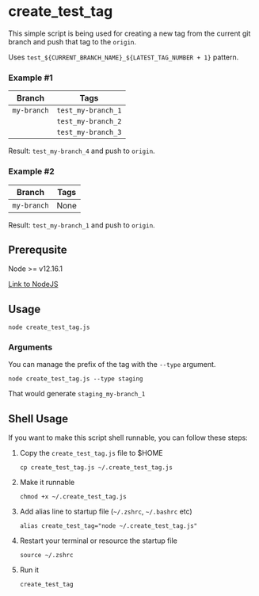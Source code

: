# create_test_tag

This simple script is being used for creating a new tag from the current git branch and push that tag to the `origin`.

Uses `test_${CURRENT_BRANCH_NAME}_${LATEST_TAG_NUMBER + 1}` pattern.

### Example #1

| Branch      | Tags               |
| ----------- | ------------------ |
| `my-branch` | `test_my-branch_1` |
|             | `test_my-branch_2` |
|             | `test_my-branch_3` |

Result: `test_my-branch_4` and push to `origin`.

### Example #2

| Branch      | Tags |
| ----------- | ---- |
| `my-branch` | None |

Result: `test_my-branch_1` and push to `origin`.

## Prerequsite

Node >= v12.16.1

[Link to NodeJS](https://nodejs.org/en)

## Usage

`node create_test_tag.js`

### Arguments

You can manage the prefix of the tag with the `--type` argument.

`node create_test_tag.js --type staging`

That would generate `staging_my-branch_1`

## Shell Usage

If you want to make this script shell runnable, you can follow these steps:

1. Copy the `create_test_tag.js` file to $HOME

   `cp create_test_tag.js ~/.create_test_tag.js`

2. Make it runnable

   `chmod +x ~/.create_test_tag.js`

3. Add alias line to startup file (`~/.zshrc`, `~/.bashrc` etc)

   `alias create_test_tag="node ~/.create_test_tag.js"`

4. Restart your terminal or resource the startup file

   `source ~/.zshrc`

5. Run it

   `create_test_tag`
